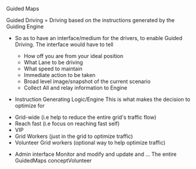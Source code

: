 Guided Maps

Guided Driving = Driving based on the instructions generated by the Guiding Engine

- So as to have an interface/medium for the drivers, to enable Guided Driving. The interface would have to tell
    - How off you are from your ideal position
    - What Lane to be driving 
    - What speed to maintain
    - Immediate action to be taken
    - Broad level image/snapshot of the current scenario
    + Collect All and relay information to Engine

- Instruction Generating Logic/Engine
This is what makes the decision to optimize for 
 + Grid-wide (i.e help to reduce the entire grid's traffic flow)
 + Reach fast (i.e focus on reaching fast self)
 + VIP
 + Grid Workers (just in the grid to optimize traffic)
 + Volunteer Grid workers (optional way to help optimize traffic)

- Admin interface
 Monitor and modify and update and ...
 The entire GuidedMaps conceptVolunteer